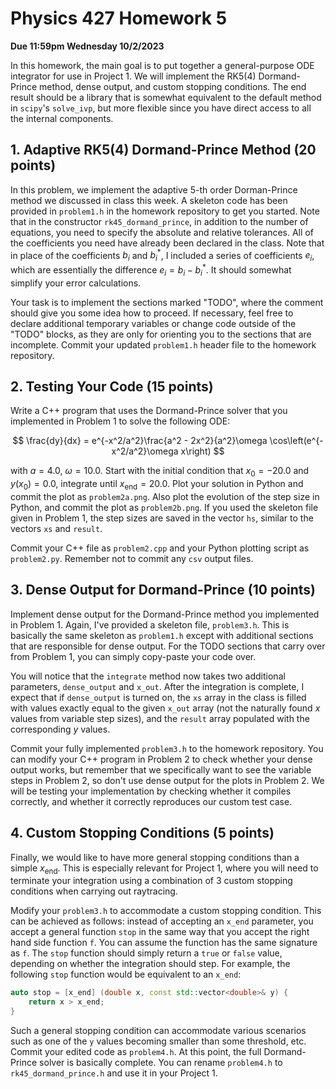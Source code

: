 # Physics 427 Homework 5

__Due 11:59pm Wednesday 10/2/2023__

In this homework, the main goal is to put together a general-purpose ODE integrator for use in Project 1. We will implement the RK5(4) Dormand-Prince method, dense output, and custom stopping conditions. The end result should be a library that is somewhat equivalent to the default method in `scipy`'s `solve_ivp`, but more flexible since you have direct access to all the internal components.

## 1. Adaptive RK5(4) Dormand-Prince Method (20 points)

In this problem, we implement the adaptive 5-th order Dorman-Prince method we discussed in class this week. A skeleton code has been provided in `problem1.h` in the homework repository to get you started. Note that in the constructor `rk45_dormand_prince`, in addition to the number of equations, you need to specify the absolute and relative tolerances. All of the coefficients you need have already been declared in the class. Note that in place of the coefficients $b_i$ and $b_i^*$, I included a series of coefficients $e_i$, which are essentially the difference $e_i = b_i - b_i^*$. It should somewhat simplify your error calculations.

Your task is to implement the sections marked "TODO", where the comment should give you some idea how to proceed. If necessary, feel free to declare additional temporary variables or change code outside of the "TODO" blocks, as they are only for orienting you to the sections that are incomplete. Commit your updated `problem1.h` header file to the homework repository. 

## 2. Testing Your Code (15 points)

Write a C++ program that uses the Dormand-Prince solver that you implemented in Problem 1 to solve the following ODE:

$$
\frac{dy}{dx} = e^{-x^2/a^2}\frac{a^2 - 2x^2}{a^2}\omega \cos\left(e^{-x^2/a^2}\omega x\right)
$$

with $a = 4.0$, $\omega = 10.0$. Start with the initial condition that $x_0 = -20.0$ and $y(x_0) = 0.0$, integrate until $x_\mathrm{end} = 20.0$. Plot your solution in Python and commit the plot as `problem2a.png`. Also plot the evolution of the step size in Python, and commit the plot as `problem2b.png`. If you used the skeleton file given in Problem 1, the step sizes are saved in the vector `hs`, similar to the vectors `xs` and `result`.

Commit your C++ file as `problem2.cpp` and your Python plotting script as `problem2.py`. Remember not to commit any `csv` output files.

## 3. Dense Output for Dormand-Prince (10 points)

Implement dense output for the Dormand-Prince method you implemented in Problem 1. Again, I've provided a skeleton file, `problem3.h`. This is basically the same skeleton as `problem1.h` except with additional sections that are responsible for dense output. For the TODO sections that carry over from Problem 1, you can simply copy-paste your code over.

You will notice that the `integrate` method now takes two additional parameters, `dense_output` and `x_out`. After the integration is complete, I expect that if `dense_output` is turned on, the `xs` array in the class is filled with values exactly equal to the given `x_out` array (not the naturally found $x$ values from variable step sizes), and the `result` array populated with the corresponding $y$ values.

Commit your fully implemented `problem3.h` to the homework repository. You can modify your C++ program in Problem 2 to check whether your dense output works, but remember that we specifically want to see the variable steps in Problem 2, so don't use dense output for the plots in Problem 2. We will be testing your implementation by checking whether it compiles correctly, and whether it correctly reproduces our custom test case.

## 4. Custom Stopping Conditions (5 points)

Finally, we would like to have more general stopping conditions than a simple $x_\mathrm{end}$. This is especially relevant for Project 1, where you will need to terminate your integration using a combination of 3 custom stopping conditions when carrying out raytracing.

Modify your `problem3.h` to accommodate a custom stopping condition. This can be achieved as follows: instead of accepting an `x_end` parameter, you accept a general function `stop` in the same way that you accept the right hand side function `f`. You can assume the function has the same signature as `f`. The `stop` function should simply return a `true` or `false` value, depending on whether the integration should step. For example, the following `stop` function would be equivalent to an `x_end`:

``` c++
auto stop = [x_end] (double x, const std::vector<double>& y) {
    return x > x_end;
}
```

Such a general stopping condition can accommodate various scenarios such as one of the `y` values becoming smaller than some threshold, etc. Commit your edited code as `problem4.h`. At this point, the full Dormand-Prince solver is basically complete. You can rename `problem4.h` to `rk45_dormand_prince.h` and use it in your Project 1.
